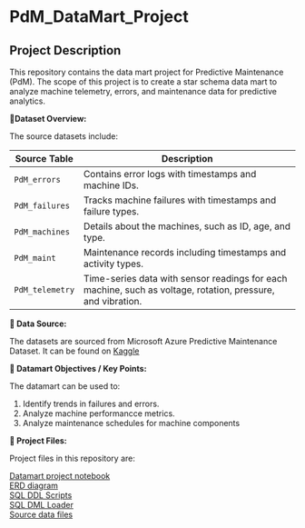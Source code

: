 # PdM_DataMart_Project
 
## Project Description
This repository contains the data mart project for Predictive Maintenance (PdM).
The scope of this project is to create a star schema data mart to analyze machine telemetry, errors, and maintenance data for predictive analytics.


**📝Dataset Overview:**   

The source datasets include:

| Source Table      | Description                                                                                          |
|-------------------|------------------------------------------------------------------------------------------------------|
| `PdM_errors`      | Contains error logs with timestamps and machine IDs.                                                 |
| `PdM_failures`    | Tracks machine failures with timestamps and failure types.                                           |
| `PdM_machines`    | Details about the machines, such as ID, age, and type.                                               |
| `PdM_maint`       | Maintenance records including timestamps and activity types.                                         |
| `PdM_telemetry`   | Time-series data with sensor readings for each machine, such as voltage, rotation, pressure, and vibration. |  


**📝 Data Source:**  

The datasets are sourced from Microsoft Azure Predictive Maintenance Dataset. It can be found on [Kaggle](https://www.kaggle.com/datasets/arnabbiswas1/microsoft-azure-predictive-maintenance/data)   

**📝 Datamart Objectives / Key Points:**  

The datamart can be used to:

1.  Identify trends in failures and errors.  
2.  Analyze machine performancce metrics.
3.	Analyze maintenance schedules for machine components

**📝 Project Files:**   

Project files in this repository are:  

[Datamart project notebook](https://github.com/w0435723/PdM_DataMart_Project/blob/main/PdM_DataMart_Project.ipynb)  
[ERD diagram](https://github.com/w0435723/PdM_DataMart_Project/blob/main/images/PdM_ERD.png)  
[SQL DDL Scripts](https://github.com/w0435723/PdM_DataMart_Project/blob/main/SQL_files/PdM_Sql_DDL.sql)    
[SQL DML Loader](https://github.com/w0435723/PdM_DataMart_Project/blob/main/SQL_files/PdM_Sql_DML.sql)  
[Source data files](https://github.com/w0435723/PdM_DataMart_Project/tree/main/data)  
